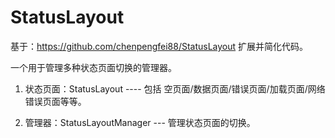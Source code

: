 # StatusLayout
基于：https://github.com/chenpengfei88/StatusLayout 扩展并简化代码。

一个用于管理多种状态页面切换的管理器。

1. 状态页面：StatusLayout ---- 包括 空页面/数据页面/错误页面/加载页面/网络错误页面等等。

2. 管理器：StatusLayoutManager --- 管理状态页面的切换。
